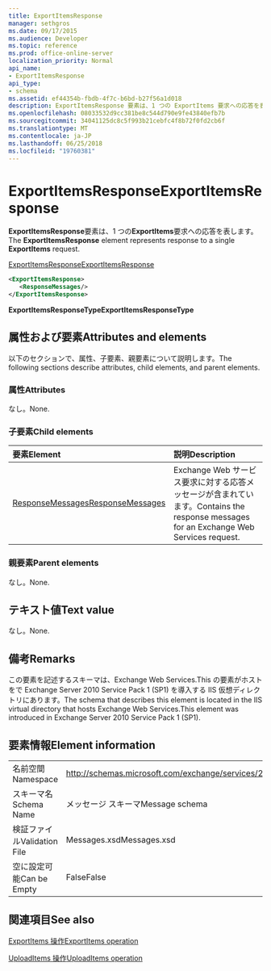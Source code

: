 ```yaml
---
title: ExportItemsResponse
manager: sethgros
ms.date: 09/17/2015
ms.audience: Developer
ms.topic: reference
ms.prod: office-online-server
localization_priority: Normal
api_name:
- ExportItemsResponse
api_type:
- schema
ms.assetid: ef44354b-fbdb-4f7c-b6bd-b27f56a1d018
description: ExportItemsResponse 要素は、1 つの ExportItems 要求への応答を表します。
ms.openlocfilehash: 08033532d9cc381be8c544d790e9fe43840efb7b
ms.sourcegitcommit: 34041125dc8c5f993b21cebfc4f8b72f0fd2cb6f
ms.translationtype: MT
ms.contentlocale: ja-JP
ms.lasthandoff: 06/25/2018
ms.locfileid: "19760381"
---
```

# <a name="exportitemsresponse"></a><span data-ttu-id="a6092-103">ExportItemsResponse</span><span class="sxs-lookup"><span data-stu-id="a6092-103">ExportItemsResponse</span></span>

<span data-ttu-id="a6092-104">**ExportItemsResponse**要素は、1 つの**ExportItems**要求への応答を表します。</span><span class="sxs-lookup"><span data-stu-id="a6092-104">The **ExportItemsResponse** element represents response to a single **ExportItems** request.</span></span> 
  
[<span data-ttu-id="a6092-105">ExportItemsResponse</span><span class="sxs-lookup"><span data-stu-id="a6092-105">ExportItemsResponse</span></span>](exportitemsresponse.md)
  
```XML
<ExportItemsResponse>
   <ResponseMessages/>
</ExportItemsResponse>
```

 <span data-ttu-id="a6092-106">**ExportItemsResponseType**</span><span class="sxs-lookup"><span data-stu-id="a6092-106">**ExportItemsResponseType**</span></span>
## <a name="attributes-and-elements"></a><span data-ttu-id="a6092-107">属性および要素</span><span class="sxs-lookup"><span data-stu-id="a6092-107">Attributes and elements</span></span>

<span data-ttu-id="a6092-108">以下のセクションで、属性、子要素、親要素について説明します。</span><span class="sxs-lookup"><span data-stu-id="a6092-108">The following sections describe attributes, child elements, and parent elements.</span></span>
  
### <a name="attributes"></a><span data-ttu-id="a6092-109">属性</span><span class="sxs-lookup"><span data-stu-id="a6092-109">Attributes</span></span>

<span data-ttu-id="a6092-110">なし。</span><span class="sxs-lookup"><span data-stu-id="a6092-110">None.</span></span>
  
### <a name="child-elements"></a><span data-ttu-id="a6092-111">子要素</span><span class="sxs-lookup"><span data-stu-id="a6092-111">Child elements</span></span>

|<span data-ttu-id="a6092-112">**要素**</span><span class="sxs-lookup"><span data-stu-id="a6092-112">**Element**</span></span>|<span data-ttu-id="a6092-113">**説明**</span><span class="sxs-lookup"><span data-stu-id="a6092-113">**Description**</span></span>|
|:-----|:-----|
|[<span data-ttu-id="a6092-114">ResponseMessages</span><span class="sxs-lookup"><span data-stu-id="a6092-114">ResponseMessages</span></span>](responsemessages.md) <br/> |<span data-ttu-id="a6092-115">Exchange Web サービス要求に対する応答メッセージが含まれています。</span><span class="sxs-lookup"><span data-stu-id="a6092-115">Contains the response messages for an Exchange Web Services request.</span></span>  <br/> |
   
### <a name="parent-elements"></a><span data-ttu-id="a6092-116">親要素</span><span class="sxs-lookup"><span data-stu-id="a6092-116">Parent elements</span></span>

<span data-ttu-id="a6092-117">なし。</span><span class="sxs-lookup"><span data-stu-id="a6092-117">None.</span></span>
  
## <a name="text-value"></a><span data-ttu-id="a6092-118">テキスト値</span><span class="sxs-lookup"><span data-stu-id="a6092-118">Text value</span></span>

<span data-ttu-id="a6092-119">なし。</span><span class="sxs-lookup"><span data-stu-id="a6092-119">None.</span></span>
  
## <a name="remarks"></a><span data-ttu-id="a6092-120">備考</span><span class="sxs-lookup"><span data-stu-id="a6092-120">Remarks</span></span>

<span data-ttu-id="a6092-121">この要素を記述するスキーマは、Exchange Web Services.This の要素がホストをで Exchange Server 2010 Service Pack 1 (SP1) を導入する IIS 仮想ディレクトリにあります。</span><span class="sxs-lookup"><span data-stu-id="a6092-121">The schema that describes this element is located in the IIS virtual directory that hosts Exchange Web Services.This element was introduced in Exchange Server 2010 Service Pack 1 (SP1).</span></span>
  
## <a name="element-information"></a><span data-ttu-id="a6092-122">要素情報</span><span class="sxs-lookup"><span data-stu-id="a6092-122">Element information</span></span>

|||
|:-----|:-----|
|<span data-ttu-id="a6092-123">名前空間</span><span class="sxs-lookup"><span data-stu-id="a6092-123">Namespace</span></span>  <br/> |http://schemas.microsoft.com/exchange/services/2006/messages  <br/> |
|<span data-ttu-id="a6092-124">スキーマ名</span><span class="sxs-lookup"><span data-stu-id="a6092-124">Schema Name</span></span>  <br/> |<span data-ttu-id="a6092-125">メッセージ スキーマ</span><span class="sxs-lookup"><span data-stu-id="a6092-125">Message schema</span></span>  <br/> |
|<span data-ttu-id="a6092-126">検証ファイル</span><span class="sxs-lookup"><span data-stu-id="a6092-126">Validation File</span></span>  <br/> |<span data-ttu-id="a6092-127">Messages.xsd</span><span class="sxs-lookup"><span data-stu-id="a6092-127">Messages.xsd</span></span>  <br/> |
|<span data-ttu-id="a6092-128">空に設定可能</span><span class="sxs-lookup"><span data-stu-id="a6092-128">Can be Empty</span></span>  <br/> |<span data-ttu-id="a6092-129">False</span><span class="sxs-lookup"><span data-stu-id="a6092-129">False</span></span>  <br/> |
   
## <a name="see-also"></a><span data-ttu-id="a6092-130">関連項目</span><span class="sxs-lookup"><span data-stu-id="a6092-130">See also</span></span>



[<span data-ttu-id="a6092-131">ExportItems 操作</span><span class="sxs-lookup"><span data-stu-id="a6092-131">ExportItems operation</span></span>](exportitems-operation.md)
  
[<span data-ttu-id="a6092-132">UploadItems 操作</span><span class="sxs-lookup"><span data-stu-id="a6092-132">UploadItems operation</span></span>](uploaditems-operation.md)

